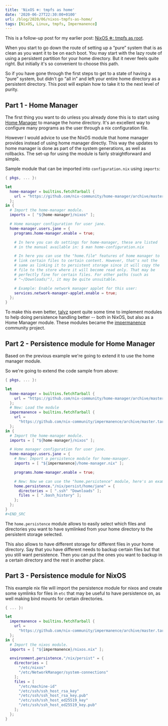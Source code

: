 ```yaml
---
title: 'NixOS ❄: tmpfs as home'
date: '2020-06-27T22:30:00+0100'
url: /blog/2020/06/nixos-tmpfs-as-home/
tags: [NixOS, Linux, tmpfs, Impermanence]
---
```


This is a follow-up post for my earlier post: [NixOS ❄: tmpfs as root](/blog/2020/05/nixos-tmpfs-as-root/).

When you start to go down the route of setting up a “pure” system that is as
clean as you want it to be on each boot. You may start with the lazy route of
using a persistent partition for your home directory. But it never feels
quite right. But initially it's so convenient to choose this path.

So if you have gone through the first steps to get to a state of having a
“pure” system, but didn't go “all in” and left your entire home directory as
a persistent directory. This post will explain how to take it to the next
level of purity.

## Part 1 - Home Manager

The first thing you want to do unless you already done this is to start using
[Home Manager](https://github.com/nix-community/home-manager/) to manage the
home directory. It's an excellent way to configure many programs as the user
through a nix configuration file.

However I would advice to use the NixOS module that home manager provides
instead of using home manager directly. This way the updates to home manager
is done as part of the system generations, as well as rollbacks. The set-up
for using the module is fairly straightforward and simple.

Sample module that can be imported into `configuration.nix` using `imports`:

```nix
{ pkgs, ... }:

let
  home-manager = builtins.fetchTarball {
    url = "https://github.com/nix-community/home-manager/archive/master.tar.gz";
  };
in {
  # Import the home-manager module.
  imports = [ "${home-manager}/nixos" ];

  # Home manager configuration for user jane.
  home-manager.users.jane = {
    programs.home-manager.enable = true;

    # In here you can do settings for home-manager, these are listed
    # in the manual available in: $ man home-configuration.nix

    # In here you can use the "home.file" features of home manager to
    # link certain files to certain content. However, that's not the
    # same as linking it to persistent storage since it will copy the
    # file to the store where it will become read only. That may be
    # perfectly fine for certain files. For other paths (such as
    # "~/Downloads/"), it may be quite unsuitable.

    # Example: Enable network manager applet for this user:
    services.network-manager-applet.enable = true;
  };
}
```

To make this even better, [talyz](https://github.com/talyz) spent quite some time to implement modules to
help doing persistence handling better -- both in NixOS, but also as a Home
Manager module. These modules became the [impermanence](https://github.com/nix-community/impermanence) community project.

## Part 2 - Persistence module for Home Manager

Based on the previous example we're going to extend it to use the home
manager module.

So we're going to extend the code sample from above:

```nix
{ pkgs, ... }:

let
  home-manager = builtins.fetchTarball {
    url = "https://github.com/nix-community/home-manager/archive/master.tar.gz";
  };
  # New: Load the module
  impermanence = builtins.fetchTarball {
    url =
      "https://github.com/nix-community/impermanence/archive/master.tar.gz";
  };
in {
  # Import the home-manager module.
  imports = [ "${home-manager}/nixos" ];

  # Home manager configuration for user jane.
  home-manager.users.jane = {
    # New: Import a persistence module for home-manager.
    imports = [ "${impermanence}/home-manager.nix" ];

    programs.home-manager.enable = true;

    # New: Now we can use the "home.persistence" module, here's an example:
    home.persistence."/nix/persist/home/jane" = {
      directories = [ ".ssh" "Downloads" ];
      files = [ ".bash_history" ];
    };
  };
}
#+END_SRC
```

The `home.persistence` module allows to easily select which files and
directories you want to have symlinked from your home directory to the
persistent storage selected.

This also allows to have different storage for different files in your home
directory. Say that you have different needs to backup certain files but that
you still want persistence. Then you can put the ones you want to backup in a
certain directory and the rest in another place.

## Part 3 - Persistence module for NixOS

This example nix file will import the persistence module for nixos and create
some symlinks for files in `etc` that may be useful to have persistence on,
as well making bind mounts for certain directories.

```nix
{ ... }:

let
  impermanence = builtins.fetchTarball {
    url =
      "https://github.com/nix-community/impermanence/archive/master.tar.gz";
  };
in {
  # Import the nixos module.
  imports = [ "${impermanence}/nixos.nix" ];

  environment.persistence."/nix/persist" = {
    directories = [
      "/etc/nixos"
      "/etc/NetworkManager/system-connections"
    ];
    files = [
      "/etc/machine-id"
      "/etc/ssh/ssh_host_rsa_key"
      "/etc/ssh/ssh_host_rsa_key.pub"
      "/etc/ssh/ssh_host_ed25519_key"
      "/etc/ssh/ssh_host_ed25519_key.pub"
    ];
  };
}
```
